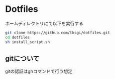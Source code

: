 # Dotfiles
ホームディレクトリにて以下を実行する
```sh
git clone https://github.com/tksgi/dotfiles.git
cd dotfiles
sh install_script.sh
```

## gitについて
gitの認証はghコマンドで行う想定
